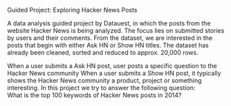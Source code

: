 Guided Project: Exploring Hacker News Posts

A data analysis guided project by Datauest, in which the posts from the website Hacker News is being analyzed. The focus lies on submitted stories by users and their comments. From the dataset, we are interested in the posts that begin with either Ask HN or Show HN titles. The dataset has already been cleaned, sorted and reduced to approx. 20,000 rows.

When a user submits a Ask HN post, user posts a specific question to the Hacker News community
When a user submits a Show HN post, it typically shows the Hacker News community a product, project or something interesting.
In this project we try to answer the following question:<br>
What is the top 100 keywords of Hacker News posts in 2014?
